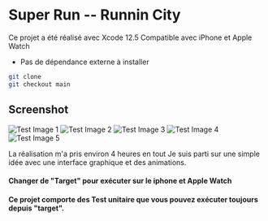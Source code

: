 # Super Run -- Runnin City

Ce projet a été réalisé avec Xcode 12.5
Compatible avec iPhone et Apple Watch
- Pas de dépendance externe à installer

```sh
git clone
git checkout main
```

## Screenshot

![Test Image 1](https://raw.githubusercontent.com/ElyesDer/SuperRun/main/Images/1.png)
![Test Image 2](https://raw.githubusercontent.com/ElyesDer/SuperRun/main/Images/2.png)
![Test Image 3](https://raw.githubusercontent.com/ElyesDer/SuperRun/main/Images/3.png)
![Test Image 4](https://raw.githubusercontent.com/ElyesDer/SuperRun/main/Images/4.png)
![Test Image 5](https://raw.githubusercontent.com/ElyesDer/SuperRun/main/Images/5.png)


La réalisation m'a pris environ 4 heures en tout
Je suis parti sur une simple idée avec une interface graphique et des animations.

#### Changer de "Target" pour exécuter sur le iphone et Apple Watch
#### Ce projet comporte des Test unitaire que vous pouvez exécuter toujours depuis "target".
